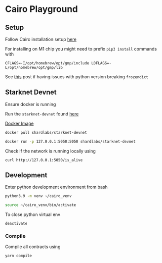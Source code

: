 # Cairo Playground

## Setup

Follow Cairo installation setup [here](https://starknet.io/docs/quickstart.html#quickstart)

For installing on M1 chip you might need to prefix `pip3 install` commands with 

```
CFLAGS=-I/opt/homebrew/opt/gmp/include LDFLAGS=-L/opt/homebrew/opt/gmp/lib
```

See [this](https://stackoverflow.com/questions/70749690/attributeerror-module-collections-has-no-attribute-mapping) post if having issues with python version breaking `frozendict`

## Starknet Devnet

Ensure docker is running


Run the `starknet-devnet` found [here](https://github.com/Shard-Labs/starknet-devnet)

[Docker Image](https://hub.docker.com/r/shardlabs/starknet-devnet)

```bash
docker pull shardlabs/starknet-devnet
```
```bash
docker run -p 127.0.0.1:5050:5050 shardlabs/starknet-devnet
```

Check if the network is running locally using

```
curl http://127.0.0.1:5050/is_alive
```

## Development

Enter python development environment from bash 

```bash
python3.9 -m venv ~/cairo_venv
```
```bash
source ~/cairo_venv/bin/activate
```

To close python virtual env

```
deactivate
```


### Compile

Compile all contracts using

```bash
yarn compile
```
